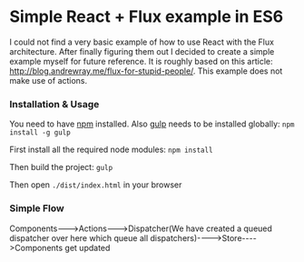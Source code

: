 # Simple React + Flux example in ES6

I could not find a very basic example of how to use React with the Flux architecture.
After finally figuring them out I decided to create a simple example myself for future reference.
It is roughly based on this article: http://blog.andrewray.me/flux-for-stupid-people/.
This example does not make use of actions.

### Installation & Usage

You need to have [npm](https://nodejs.org/en/download/) installed.
Also [gulp](http://gulpjs.com/) needs to be installed globally:
`npm install -g gulp`

First install all the required node modules:
`npm install`

Then build the project:
`gulp`

Then open `./dist/index.html` in your browser

### Simple Flow

Components--->Actions--->Dispatcher(We have created a queued dispatcher over here which queue all dispatchers)---->Store---->Components get updated
